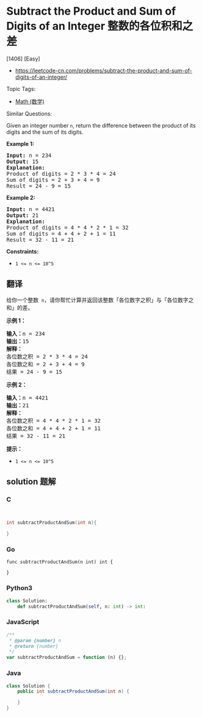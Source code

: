 # Subtract the Product and Sum of Digits of an Integer 整数的各位积和之差

[1406] [Easy]

- https://leetcode-cn.com/problems/subtract-the-product-and-sum-of-digits-of-an-integer/

Topic Tags:

- [Math (数学)](https://leetcode-cn.com/tag/math/)

Similar Questions:

Given an integer number `n`, return the difference between the product of its digits and the sum of its digits.

**Example 1:**

<pre><strong>Input:</strong> n = 234
<strong>Output:</strong> 15 
<b>Explanation:</b> 
Product of digits = 2 * 3 * 4 = 24 
Sum of digits = 2 + 3 + 4 = 9 
Result = 24 - 9 = 15
</pre>

**Example 2:**

<pre><strong>Input:</strong> n = 4421
<strong>Output:</strong> 21
<b>Explanation: 
</b>Product of digits = 4 * 4 * 2 * 1 = 32 
Sum of digits = 4 + 4 + 2 + 1 = 11 
Result = 32 - 11 = 21
</pre>

**Constraints:**

- `1 <= n <= 10^5`

## 翻译

给你一个整数  `n`，请你帮忙计算并返回该整数「各位数字之积」与「各位数字之和」的差。

**示例 1：**

<pre><strong>输入：</strong>n = 234
<strong>输出：</strong>15 
<strong>解释：</strong>
各位数之积 = 2 * 3 * 4 = 24 
各位数之和 = 2 + 3 + 4 = 9 
结果 = 24 - 9 = 15
</pre>

**示例 2：**

<pre><strong>输入：</strong>n = 4421
<strong>输出：</strong>21
<strong>解释： 
</strong>各位数之积 = 4 * 4 * 2 * 1 = 32 
各位数之和 = 4 + 4 + 2 + 1 = 11 
结果 = 32 - 11 = 21
</pre>

**提示：**

- `1 <= n <= 10^5`

## solution 题解

### C

```c


int subtractProductAndSum(int n){

}


```

### Go

```golang
func subtractProductAndSum(n int) int {

}
```

### Python3

```python
class Solution:
    def subtractProductAndSum(self, n: int) -> int:

```

### JavaScript

```javascript
/**
 * @param {number} n
 * @return {number}
 */
var subtractProductAndSum = function (n) {};
```

### Java

```java
class Solution {
    public int subtractProductAndSum(int n) {

    }
}
```

